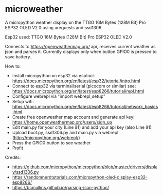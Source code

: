 # microweather
A micropython weather display on the TTGO 16M Bytes (128M Bit) Pro ESP32 OLED V2.0 using urequests and ssd1306.

Esp32 used: TTGO 16M Bytes (128M Bit) Pro ESP32 OLED V2.0

Connects to https://openweathermap.org/ api, receives current weather as json and parses it.
Currently displays only when button GPIO0 is pressed to save battery.

How to:
- Install micropython on esp32 via esptool: https://docs.micropython.org/en/latest/esp32/tutorial/intro.html
- Connect to esp32 via terminal/serial (picocom or similar) see: https://docs.micropython.org/en/latest/esp8266/tutorial/repl.html
- Configure webrepl via "import webrepl_setup"
- Setup wifi: https://docs.micropython.org/en/latest/esp8266/tutorial/network_basics.html
- Create free openweather map account and generate api key: https://home.openweathermap.org/users/sign_up
- Edit main.py for your city (Line 91) and add your api key (also Line 91)
- Upload boot.py, ssd1306.py and main.py via webrepl (http://micropython.org/webrepl/)
- Press the GPIO0 button to see weather
- Profit

Credits: 
- https://github.com/micropython/micropython/blob/master/drivers/display/ssd1306.py
- https://randomnerdtutorials.com/micropython-oled-display-esp32-esp8266/
- https://bcmullins.github.io/parsing-json-python/
